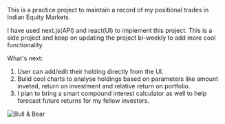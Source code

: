 This is a practice project to maintain a record of my positional trades in Indian Equity Markets. 

I have used next.js(API) and react(UI) to implement this project. This is a side project and keep on updating the project bi-weekly to add more cool functionality. 

What's next:
1. User can add/edit their holding directly from the UI.
2. Build cool charts to analyse holdings based on parameters like amount inveted, return on investment and relative return on portfolio.
3. I plan to bring a smart compound interest calculator as well to help forecast future returns for my fellow investors.

![Bull & Bear](https://g.foolcdn.com/editorial/images/765862/bull-and-bear-1.jpg)
